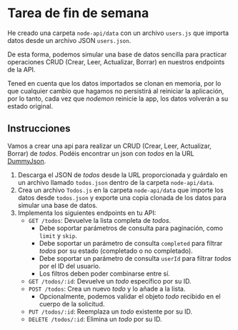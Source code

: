 # Tarea de fin de semana

He creado una carpeta `node-api/data` con un archivo `users.js` que importa datos desde un archivo JSON `users.json`.

De esta forma, podemos simular una base de datos sencilla para practicar operaciones CRUD (Crear, Leer, Actualizar, Borrar) en nuestros endpoints de la API.

Tened en cuenta que los datos importados se clonan en memoria, por lo que cualquier cambio que hagamos no persistirá al reiniciar la aplicación, por lo tanto, cada vez que _nodemon_ reinicie la app, los datos volverán a su estado original.

## Instrucciones

Vamos a crear una api para realizar un CRUD (Crear, Leer, Actualizar, Borrar) de _todos_. Podéis encontrar un json con _todos_ en la URL [DummyJson](https://dummyjson.com/todos).

1. Descarga el JSON de _todos_ desde la URL proporcionada y guárdalo en un archivo llamado `todos.json` dentro de la carpeta `node-api/data`.
2. Crea un archivo `Todos.js` en la carpeta `node-api/data` que importe los datos desde `todos.json` y exporte una copia clonada de los datos para simular una base de datos.
3. Implementa los siguientes endpoints en tu API:
   - `GET /todos`: Devuelve la lista completa de _todos_.
     - Debe soportar parámetros de consulta para paginación, como `limit` y `skip`.
     - Debe soportar un parámetro de consulta `completed` para filtrar _todos_ por su estado (completado o no completado).
     - Debe soportar un parámetro de consulta `userId` para filtrar _todos_ por el ID del usuario.
     - Los filtros deben poder combinarse entre sí.
   - `GET /todos/:id`: Devuelve un _todo_ específico por su ID.
   - `POST /todos`: Crea un nuevo _todo_ y lo añade a la lista.
     - Opcionalmente, podemos validar el objeto _todo_ recibido en el cuerpo de la solicitud.
   - `PUT /todos/:id`: Reemplaza un _todo_ existente por su ID.
   - `DELETE /todos/:id`: Elimina un _todo_ por su ID.